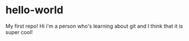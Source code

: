 # hello-world
My first repo!
Hi i'm a person who's learning about git and I think that it is super cool!
